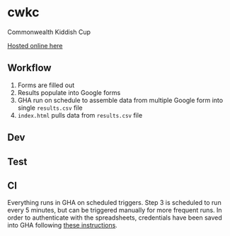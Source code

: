 # cwkc

Commonwealth Kiddish Cup

[Hosted online here](https://msaperst.github.io/cwkc-v2/)

## Workflow

1. Forms are filled out
2. Results populate into Google forms
3. GHA run on schedule to assemble data from multiple Google form into single `results.csv` file
4. `index.html` pulls data from `results.csv` file

## Dev

## Test

## CI

Everything runs in GHA on scheduled triggers. Step 3
is scheduled to run every 5 minutes, but can be triggered
manually for more frequent runs. In order to authenticate
with the spreadsheets, credentials have been saved into GHA
following [these instructions](https://docs.gspread.org/en/v6.1.3/oauth2.html#for-bots-using-service-account).
